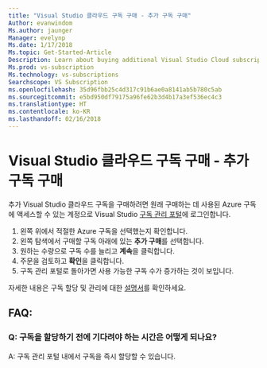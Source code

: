 ```yaml
---
title: "Visual Studio 클라우드 구독 구매 - 추가 구독 구매"
Author: evanwindom
Ms.author: jaunger
Manager: evelynp
Ms.date: 1/17/2018
Ms.topic: Get-Started-Article
Description: Learn about buying additional Visual Studio Cloud subscriptions through Visual Studio Marketplace
Ms.prod: vs-subscription
Ms.technology: vs-subscriptions
Searchscope: VS Subscription
ms.openlocfilehash: 35d96fbb25c4d317c91b6ae0a8141ab5b780c5ab
ms.sourcegitcommit: e5bd950df79175a96fe62b3d4b17a3ef536ec4c3
ms.translationtype: HT
ms.contentlocale: ko-KR
ms.lasthandoff: 02/16/2018
---
```

# <a name="buying-visual-studio-cloud-subscriptions---buying-additional-subscriptions"></a>Visual Studio 클라우드 구독 구매 - 추가 구독 구매

추가 Visual Studio 클라우드 구독을 구매하려면 원래 구매하는 데 사용된 Azure 구독에 액세스할 수 있는 계정으로 Visual Studio [구독 관리 포털](https://manage.visualstudio.com/)에 로그인합니다.

1.  왼쪽 위에서 적절한 Azure 구독을 선택했는지 확인합니다.
2.  왼쪽 탐색에서 구매할 구독 아래에 있는 **추가 구매**를 선택합니다.
3.  원하는 수량으로 구독 수를 늘리고 **계속**을 클릭합니다.
4.  주문을 검토하고 **확인**을 클릭합니다.
5.  구독 관리 포털로 돌아가면 사용 가능한 구독 수가 증가하는 것이 보입니다.

자세한 내용은 구독 할당 및 관리에 대한 [설명서](/visualstudio/subscriptions/)를 확인하세요.

## <a name="faq"></a>FAQ:
### <a name="q--how-long-do-i-have-to-wait-before-i-can-assign-subscriptions"></a>Q: 구독을 할당하기 전에 기다려야 하는 시간은 어떻게 되나요?
A: 구독 관리 포털 내에서 구독을 즉시 할당할 수 있습니다.
